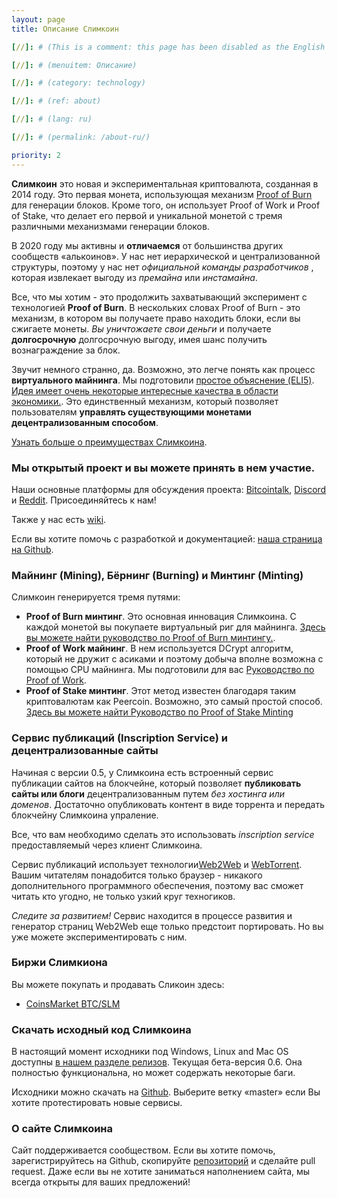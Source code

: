 ```yaml
---
layout: page
title: Описание Слимкоин

[//]: # (This is a comment: this page has been disabled as the English version was improved please modify this page accordingly and uncomment)

[//]: # (menuitem: Описание)

[//]: # (category: technology)

[//]: # (ref: about)

[//]: # (lang: ru)

[//]: # (permalink: /about-ru/)

priority: 2
---
```

**Слимкоин** это новая и экспериментальная криптовалюта, созданная в 2014 году. Это первая монета, использующая механизм [Proof of Burn](https://en.bitcoin.it/wiki/Proof_of_burn) для генерации блоков. Кроме того, он использует Proof of Work и Proof of Stake, что делает его первой и уникальной монетой с тремя различными механизмами генерации блоков.

В 2020 году мы активны и **отличаемся** от большинства других сообществ «алькоинов». У нас нет иерархической и централизованной структуры, поэтому у нас нет _официальной команды разработчиков_ , которая извлекает выгоду из _премайна_ или _инстамайна_.

Все, что мы хотим - это продолжить захватывающий эксперимент с технологией **Proof of Burn**. В нескольких словах Proof of Burn - это механизм, в котором вы получаете право находить блоки, если вы сжигаете монеты. _Вы уничтожаете свои деньги_ и получаете **долгосрочную** долгосрочную выгоду, имея шанс получить вознаграждение за блок.

Звучит немного странно, да. Возможно, это легче понять как процесс **виртуального майнинга**. Мы подготовили [простое объяснение (ELI5)](/proof-of-burn-eli5-ru/). [Идея имеет очень некоторые интересные качества в области экономики.](https://github.com/slimcoin-project/Slimcoin/wiki/The-magic-of-Proof-of-Burn). Это единственный механизм, который позволяет пользователям **управлять существующими монетами децентрализованным способом**.

[Узнать больше о преимуществах Слимкоина](/advantages/).

### Мы открытый проект и вы можете принять в нем участие.

Наши основные платформы для обсуждения проекта: [Bitcointalk](https://bitcointalk.org/index.php?topic=1141676.0), [Discord](https://discord.gg/ffeDjmV) и [Reddit](http://reddit.com/r/slimcoin). Присоединяйтесь к нам!

Также у нас есть [wiki](https://github.com/slimcoin-project/Slimcoin/wiki).

Если вы хотите помочь с разработкой и документацией: [наша страница на Github](https://github.com/slimcoin-project/).

### Майнинг (Mining), Бёрнинг (Burning) и Минтинг (Minting)

Слимкоин генерируется тремя путями:

*   **Proof of Burn минтинг**. Это основная инновация Слимкоина. С каждой монетой вы покупаете виртуальный риг для майнинга. [Здесь вы можете найти руководство по Proof of Burn минтингу.](/proof-of-burn-guide-ru/).
*   **Proof of Work майнинг**. В нем используется DCrypt алгоритм, который не дружит с асиками и поэтому добыча вполне возможна с помощью CPU майнинга. Мы подготовили для вас [Руководство по Proof of Work](/mining-guide-ru/).
*   **Proof of Stake минтинг**. Этот метод известен благодаря таким криптовалютам как Peercoin. Возможно, это самый простой способ. [Здесь вы можете найти Руководство по Proof of Stake Minting](/proof-of-stake-guide-ru/)

### Сервис публикаций (Inscription Service) и децентрализованные сайты

Начиная с версии 0.5, у Слимкоина есть встроенный сервис публикации сайтов на блокчейне, который позволяет **публиковать сайты или блоги** децентрализованным путем _без хостинга или доменов_. Достаточно опубликовать контент в виде торрента и передать блокчейну Слимкоина упраление.

Все, что вам необходимо сделать это использовать _inscription service_ предоставляемый через клиент Слимкоина.

Сервис публикаций использует технологии[Web2Web](https://github.com/elendirx/web2web) и [WebTorrent](https://webtorrent.io/). Вашим читателям понадобится только браузер - никакого дополнительного программного обеспечения, поэтому вас сможет читать кто угодно, не только узкий круг техногиков.

_Следите за развитием!_ Сервис находится в процессе развития и генератор страниц Web2Web еще только предстоит портировать. Но вы уже можете экспериментировать с ним.

### Биржи Слимкиона

Вы можете покупать и продавать Сликоин здесь:

*   [CoinsMarket BTC/SLM](https://coinsmarkets.com/trade-BTC-SLM.htm)

### Скачать исходный код Слимкоина

В настоящий момент исходники под Windows, Linux and Mac OS доступны [в нашем разделе релизов](https://github.com/slimcoin-project/Slimcoin/releases). Текущая бета-версия 0.6\. Она полностью функциональна, но может содержать некоторые баги.

Исходники можно скачать на [Github](https://github.com/slimcoin-project/Slimcoin). Выберите ветку «master» если Вы хотите протестировать новые сервисы.

### О сайте Слимкоина

Сайт поддерживается сообществом. Если вы хотите помочь, зарегистрируйтесь на Github, скопируйте [репозиторий](https://github.com/slimcoin-project/slimcoin-project.github.io) и сделайте pull request. Даже если вы не хотите заниматься наполнением сайта, мы всегда открыты для ваших предложений!

